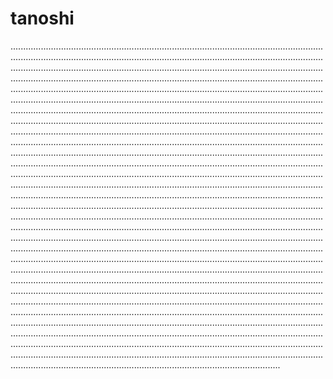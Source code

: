 # tanoshi
...................................................................................................................................................................................................................................................................................................................................................................................................................................................................................................................................................................................................................................................................................................................................................................................................................................................................................................................................................................................................................................................................................................................................................................................................................................................................................................................................................................................................................................................................................................................................................................................................................................................................................................................................................................................................................................................................................................................................................................................................................................................................................................................................................................................................................................................................................................................................................................................................................................................................................................................................................................................................................................................................................................................................................................................................................................................................................................................................................................................................................................................................................................................................................................................................................................................................................................................................................................................................................................................................................................................................................................................................................................................................................................................................................................................................................................................................................................................................................................................
